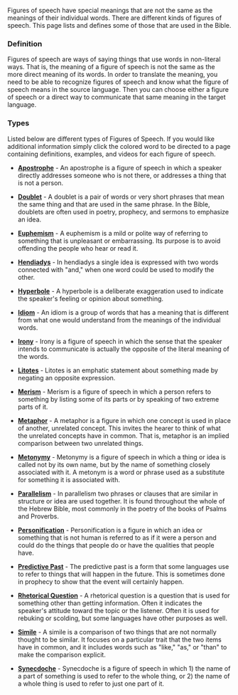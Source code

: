 
Figures of speech have special meanings that are not the same as the meanings of their individual words. There are different kinds of figures of speech. This page lists and defines some of those that are used in the Bible.

### Definition

Figures of speech are ways of saying things that use words in non-literal ways. That is, the meaning of a figure of speech is not the same as the more direct meaning of its words. In order to translate the meaning, you need to be able to recognize figures of speech and know what the figure of speech means in the source language. Then you can choose either a figure of speech or a direct way to communicate that same meaning in the target language. 

### Types

Listed below are different types of Figures of Speech. If you would like additional information simply click the colored word to be directed to a page containing definitions, examples, and videos for each figure of speech.

  * **[Apostrophe](../figs-apostrophe/01.md)** - An apostrophe is a figure of speech in which a speaker directly addresses someone who is not there, or addresses a thing that is not a person.

  * **[Doublet](../figs-doublet/01.md)** - A doublet is a pair of words or very short phrases that mean the same thing and that are used in the same phrase. In the Bible, doublets are often used in poetry, prophecy, and sermons to emphasize an idea.

  * **[Euphemism](../figs-euphemism/01.md)** - A euphemism is a mild or polite way of referring to something that is unpleasant or embarrassing. Its purpose is to avoid offending the people who hear or read it.

  * **[Hendiadys](../figs-hendiadys/01.md)** - In hendiadys a single idea is expressed with two words connected with "and," when one word could be used to modify the other.

  * **[Hyperbole](../figs-hyperbole/01.md)** - A hyperbole is a deliberate exaggeration used to indicate the speaker's feeling or opinion about something.

  * **[Idiom](../figs-idiom/01.md)** - An idiom is a group of words that has a meaning that is different from what one would understand from the meanings of the individual words.

  * **[Irony](../figs-irony/01.md)** - Irony is a figure of speech in which the sense that the speaker intends to communicate is actually the opposite of the literal meaning of the words. 

  * **[Litotes](../figs-litotes/01.md)** - Litotes is an emphatic statement about something made by negating an opposite expression.

  * **[Merism](../figs-merism/01.md)** - Merism is a figure of speech in which a person refers to something by listing some of its parts or by speaking of two extreme parts of it.

  * **[Metaphor](../figs-metaphor/01.md)** - A metaphor is a figure in which one concept is used in place of another, unrelated concept. This invites the hearer to think of what the unrelated concepts have in common. That is, metaphor is an implied comparison between two unrelated things. 

  * **[Metonymy](../figs-metonymy/01.md)** - Metonymy is a figure of speech in which a thing or idea is called not by its own name, but by the name of something closely associated with it. A metonym is a word or phrase used as a substitute for something it is associated with.

  * **[Parallelism](../figs-parallelism/01.md)** - In parallelism two phrases or clauses that are similar in structure or idea are used together. It is found throughout the whole of the Hebrew Bible, most commonly in the poetry of the books of Psalms and Proverbs.

  * **[Personification](../figs-personification/01.md)** - Personification is a figure in which an idea or something that is not human is referred to as if it were a person and could do the things that people do or have the qualities that people have.

  * **[Predictive Past](../figs-pastforfuture/01.md)** - The predictive past is a form that some languages use to refer to things that will happen in the future. This is sometimes done in prophecy to show that the event will certainly happen.

  * **[Rhetorical Question](../figs-rquestion/01.md)** - A rhetorical question is a question that is used for something other than getting information. Often it indicates the speaker's attitude toward the topic or the listener. Often it is used for rebuking or scolding, but some languages have other purposes as well.

  * **[Simile](../figs-simile/01.md)** - A simile is a comparison of two things that are not normally thought to be similar. It focuses on a particular trait that the two items have in common, and it includes words such as "like," "as," or "than" to make the comparison explicit.

  * **[Synecdoche](../figs-synecdoche/01.md)** - Synecdoche is a figure of speech in which 1) the name of a part of something is used to refer to the whole thing, or 2) the name of a whole thing is used to refer to just one part of it.